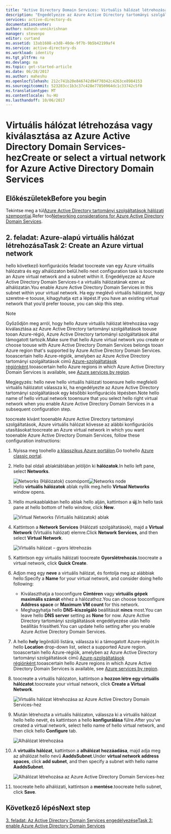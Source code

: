 ```yaml
---
title: "Active Directory Domain Services: Virtuális hálózat létrehozása vagy kiválasztása | Microsoft Docs"
description: "Engedélyezze az Azure Active Directory tartományi szolgáltatások hello klasszikus Azure portál használatával"
services: active-directory-ds
documentationcenter: 
author: mahesh-unnikrishnan
manager: stevenpo
editor: curtand
ms.assetid: 13ab1608-e3d8-40de-9f7b-9b5b42199af4
ms.service: active-directory-ds
ms.workload: identity
ms.tgt_pltfrm: na
ms.devlang: na
ms.topic: get-started-article
ms.date: 06/28/2017
ms.author: maheshu
ms.openlocfilehash: 212c741b20e846742d94f70342c4263ce8984153
ms.sourcegitcommit: 523283cc1b3c37c428e77850964dc1c33742c5f0
ms.translationtype: MT
ms.contentlocale: hu-HU
ms.lasthandoff: 10/06/2017
---
```

# <a name="create-or-select-a-virtual-network-for-azure-active-directory-domain-services"></a><span data-ttu-id="0af69-103">Virtuális hálózat létrehozása vagy kiválasztása az Azure Active Directory Domain Services-hez</span><span class="sxs-lookup"><span data-stu-id="0af69-103">Create or select a virtual network for Azure Active Directory Domain Services</span></span>
## <a name="before-you-begin"></a><span data-ttu-id="0af69-104">Előkészületek</span><span class="sxs-lookup"><span data-stu-id="0af69-104">Before you begin</span></span>
<span data-ttu-id="0af69-105">Tekintse meg a túl[Azure Active Directory tartományi szolgáltatások hálózati szempontjai](active-directory-ds-networking.md).</span><span class="sxs-lookup"><span data-stu-id="0af69-105">Refer too[Networking considerations for Azure Active Directory Domain Services](active-directory-ds-networking.md).</span></span>

## <a name="task-2-create-an-azure-virtual-network"></a><span data-ttu-id="0af69-106">2. feladat: Azure-alapú virtuális hálózat létrehozása</span><span class="sxs-lookup"><span data-stu-id="0af69-106">Task 2: Create an Azure virtual network</span></span>
<span data-ttu-id="0af69-107">hello következő konfigurációs feladat toocreate van egy Azure virtuális hálózatra és egy alhálózaton belül.</span><span class="sxs-lookup"><span data-stu-id="0af69-107">hello next configuration task is toocreate an Azure virtual network and a subnet within it.</span></span> <span data-ttu-id="0af69-108">Engedélyezze az Azure Active Directory Domain Services-t a virtuális hálózatának ezen az alhálózatán.</span><span class="sxs-lookup"><span data-stu-id="0af69-108">You enable Azure Active Directory Domain Services in this subnet within your virtual network.</span></span> <span data-ttu-id="0af69-109">Ha egy meglévő virtuális hálózatot, hogy szeretne-e toouse, kihagyhatja ezt a lépést.</span><span class="sxs-lookup"><span data-stu-id="0af69-109">If you have an existing virtual network that you’d prefer toouse, you can skip this step.</span></span>

> [!NOTE]
> <span data-ttu-id="0af69-110">Győződjön meg arról, hogy hello Azure virtuális hálózat létrehozása vagy kiválasztása az Azure Active Directory tartományi szolgáltatások toouse tooan Azure-régió, Azure Active Directory tartományi szolgáltatások által támogatott tartozik.</span><span class="sxs-lookup"><span data-stu-id="0af69-110">Make sure that hello Azure virtual network you create or choose toouse with Azure Active Directory Domain Services belongs tooan Azure region that's supported by Azure Active Directory Domain Services.</span></span> <span data-ttu-id="0af69-111">tooascertain hello Azure-régiók, amelyben az Azure Active Directory tartományi szolgáltatások című [Azure-szolgáltatások régiónként](https://azure.microsoft.com/regions/#services/).</span><span class="sxs-lookup"><span data-stu-id="0af69-111">tooascertain hello Azure regions in which Azure Active Directory Domain Services is available, see [Azure services by region](https://azure.microsoft.com/regions/#services/).</span></span>
>
><span data-ttu-id="0af69-112">Megjegyzés: hello neve hello virtuális hálózati tooensure hello megfelelő virtuális hálózatot válassza ki, ha engedélyezte az Azure Active Directory tartományi szolgáltatások egy későbbi konfigurációs lépésben.</span><span class="sxs-lookup"><span data-stu-id="0af69-112">Note hello name of hello virtual network tooensure that you select hello right virtual network when you enable Azure Active Directory Domain Services in a subsequent configuration step.</span></span>


<span data-ttu-id="0af69-113">toocreate kívánt tooenable Azure Active Directory tartományi szolgáltatások, Azure virtuális hálózat kövesse az alábbi konfigurációs utasításokat:</span><span class="sxs-lookup"><span data-stu-id="0af69-113">toocreate an Azure virtual network in which you want tooenable Azure Active Directory Domain Services, follow these configuration instructions:</span></span>

1. <span data-ttu-id="0af69-114">Nyissa meg toohello [a klasszikus Azure portálon](https://manage.windowsazure.com).</span><span class="sxs-lookup"><span data-stu-id="0af69-114">Go toohello [Azure classic portal](https://manage.windowsazure.com).</span></span>
2. <span data-ttu-id="0af69-115">Hello bal oldali ablaktáblában jelöljön ki **hálózatok**.</span><span class="sxs-lookup"><span data-stu-id="0af69-115">In hello left pane, select **Networks**.</span></span>

    <span data-ttu-id="0af69-116">![Networks (Hálózatok) csomópont](./media/active-directory-domain-services-getting-started/networks-node.png)</span><span class="sxs-lookup"><span data-stu-id="0af69-116">![Networks node](./media/active-directory-domain-services-getting-started/networks-node.png)</span></span>  
    <span data-ttu-id="0af69-117">Hello **virtuális hálózatok** ablak nyílik meg.</span><span class="sxs-lookup"><span data-stu-id="0af69-117">hello **Virtual Networks** window opens.</span></span>
3. <span data-ttu-id="0af69-118">Hello munkaablakban hello ablak hello alján, kattintson a **új**.</span><span class="sxs-lookup"><span data-stu-id="0af69-118">In hello task pane at hello bottom of hello window, click **New**.</span></span>

    ![Virtual Networks (Virtuális hálózatok) ablak](./media/active-directory-domain-services-getting-started/virtual-networks.png)
4. <span data-ttu-id="0af69-120">Kattintson a **Network Services** (Hálózati szolgáltatások), majd a **Virtual Network** (Virtuális hálózat) elemre.</span><span class="sxs-lookup"><span data-stu-id="0af69-120">Click **Network Services**, and then select **Virtual Network**.</span></span>

    ![Virtuális hálózat – gyors létrehozás](./media/active-directory-domain-services-getting-started/virtual-network-quickcreate.png)
5. <span data-ttu-id="0af69-122">Kattintson egy virtuális hálózati toocreate **Gyorslétrehozás**.</span><span class="sxs-lookup"><span data-stu-id="0af69-122">toocreate a virtual network, click **Quick Create**.</span></span>

6. <span data-ttu-id="0af69-123">Adjon meg egy **neve** a virtuális hálózat, és fontolja meg az alábbiak hello:</span><span class="sxs-lookup"><span data-stu-id="0af69-123">Specify a **Name** for your virtual network, and consider doing hello following:</span></span>
    * <span data-ttu-id="0af69-124">Kiválaszthatja a tooconfigure **Címtéren** vagy **virtuális gépek maximális számát** ehhez a hálózathoz.</span><span class="sxs-lookup"><span data-stu-id="0af69-124">You can choose tooconfigure **Address space** or **Maximum VM count** for this network.</span></span>
    * <span data-ttu-id="0af69-125">Meghagyhatja hello **DNS-kiszolgáló** beállítását **nincs** most.</span><span class="sxs-lookup"><span data-stu-id="0af69-125">You can leave hello **DNS server** setting as **None** for now.</span></span> <span data-ttu-id="0af69-126">Azure Active Directory tartományi szolgáltatások engedélyezése után hello beállítás frissítheti.</span><span class="sxs-lookup"><span data-stu-id="0af69-126">You can update hello setting after you enable Azure Active Directory Domain Services.</span></span>
7. <span data-ttu-id="0af69-127">A hello **hely** legördülő listára, válassza ki a támogatott Azure-régiót.</span><span class="sxs-lookup"><span data-stu-id="0af69-127">In hello **Location** drop-down list, select a supported Azure region.</span></span>  
    <span data-ttu-id="0af69-128">tooascertain hello Azure-régiók, amelyben az Azure Active Directory tartományi szolgáltatások című [Azure-szolgáltatások régiónként](https://azure.microsoft.com/regions/#services/).</span><span class="sxs-lookup"><span data-stu-id="0af69-128">tooascertain hello Azure regions in which Azure Active Directory Domain Services is available, see [Azure services by region](https://azure.microsoft.com/regions/#services/).</span></span>
8. <span data-ttu-id="0af69-129">toocreate a virtuális hálózaton, kattintson a **hozzon létre egy virtuális hálózatot**.</span><span class="sxs-lookup"><span data-stu-id="0af69-129">toocreate your virtual network, click **Create a Virtual Network**.</span></span>

    ![Virtuális hálózat létrehozása az Azure Active Directory Domain Services-hez](./media/active-directory-domain-services-getting-started/create-vnet.png)
9. <span data-ttu-id="0af69-131">Miután létrehozta a virtuális hálózaton, válassza ki a virtuális hálózat hello hello nevét, és kattintson a hello **konfigurálása** fülre.</span><span class="sxs-lookup"><span data-stu-id="0af69-131">After you've created a virtual network, select hello name of hello virtual network, and then click hello **Configure** tab.</span></span>

    ![Alhálózat létrehozása](./media/active-directory-domain-services-getting-started/create-vnet-properties.png)
10. <span data-ttu-id="0af69-133">A **virtuális hálózat**, kattintson a **alhálózat hozzáadása**, majd adja meg az alhálózat hello nevű **AaddsSubnet**.</span><span class="sxs-lookup"><span data-stu-id="0af69-133">Under **virtual network address spaces**, click **add subnet**, and then specify a subnet with hello name **AaddsSubnet**.</span></span>

    ![Alhálózat létrehozása az Azure Active Directory Domain Services-hez](./media/active-directory-domain-services-getting-started/create-vnet-add-subnet.png)

11. <span data-ttu-id="0af69-135">toocreate hello alhálózati, kattintson a **mentése**.</span><span class="sxs-lookup"><span data-stu-id="0af69-135">toocreate hello subnet, click **Save**.</span></span>


## <a name="next-step"></a><span data-ttu-id="0af69-136">Következő lépés</span><span class="sxs-lookup"><span data-stu-id="0af69-136">Next step</span></span>
[<span data-ttu-id="0af69-137">3. feladat: Az Active Directory Domain Services engedélyezése</span><span class="sxs-lookup"><span data-stu-id="0af69-137">Task 3: enable Azure Active Directory Domain Services</span></span>](active-directory-ds-getting-started-enableaadds.md)
